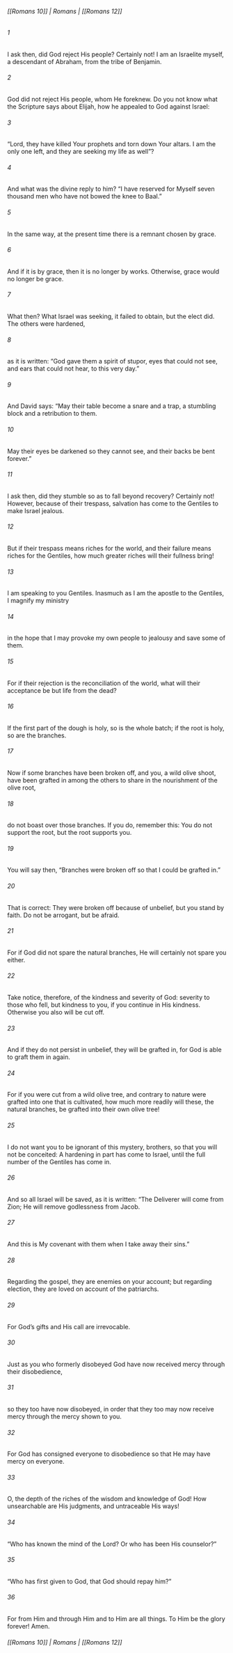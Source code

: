 ###### [[Romans 10]] | Romans | [[Romans 12]]

###### 1
I ask then, did God reject His people? Certainly not! I am an Israelite myself, a descendant of Abraham, from the tribe of Benjamin.
###### 2
God did not reject His people, whom He foreknew. Do you not know what the Scripture says about Elijah, how he appealed to God against Israel:
###### 3
“Lord, they have killed Your prophets and torn down Your altars. I am the only one left, and they are seeking my life as well”?
###### 4
And what was the divine reply to him? “I have reserved for Myself seven thousand men who have not bowed the knee to Baal.”
###### 5
In the same way, at the present time there is a remnant chosen by grace.
###### 6
And if it is by grace, then it is no longer by works. Otherwise, grace would no longer be grace.
###### 7
What then? What Israel was seeking, it failed to obtain, but the elect did. The others were hardened,
###### 8
as it is written: “God gave them a spirit of stupor, eyes that could not see, and ears that could not hear, to this very day.”
###### 9
And David says: “May their table become a snare and a trap, a stumbling block and a retribution to them.
###### 10
May their eyes be darkened so they cannot see, and their backs be bent forever.”
###### 11
I ask then, did they stumble so as to fall beyond recovery? Certainly not! However, because of their trespass, salvation has come to the Gentiles to make Israel jealous.
###### 12
But if their trespass means riches for the world, and their failure means riches for the Gentiles, how much greater riches will their fullness bring!
###### 13
I am speaking to you Gentiles. Inasmuch as I am the apostle to the Gentiles, I magnify my ministry
###### 14
in the hope that I may provoke my own people to jealousy and save some of them.
###### 15
For if their rejection is the reconciliation of the world, what will their acceptance be but life from the dead?
###### 16
If the first part of the dough is holy, so is the whole batch; if the root is holy, so are the branches.
###### 17
Now if some branches have been broken off, and you, a wild olive shoot, have been grafted in among the others to share in the nourishment of the olive root,
###### 18
do not boast over those branches. If you do, remember this: You do not support the root, but the root supports you.
###### 19
You will say then, “Branches were broken off so that I could be grafted in.”
###### 20
That is correct: They were broken off because of unbelief, but you stand by faith. Do not be arrogant, but be afraid.
###### 21
For if God did not spare the natural branches, He will certainly not spare you either.
###### 22
Take notice, therefore, of the kindness and severity of God: severity to those who fell, but kindness to you, if you continue in His kindness. Otherwise you also will be cut off.
###### 23
And if they do not persist in unbelief, they will be grafted in, for God is able to graft them in again.
###### 24
For if you were cut from a wild olive tree, and contrary to nature were grafted into one that is cultivated, how much more readily will these, the natural branches, be grafted into their own olive tree!
###### 25
I do not want you to be ignorant of this mystery, brothers, so that you will not be conceited: A hardening in part has come to Israel, until the full number of the Gentiles has come in.
###### 26
And so all Israel will be saved, as it is written: “The Deliverer will come from Zion; He will remove godlessness from Jacob.
###### 27
And this is My covenant with them when I take away their sins.”
###### 28
Regarding the gospel, they are enemies on your account; but regarding election, they are loved on account of the patriarchs.
###### 29
For God’s gifts and His call are irrevocable.
###### 30
Just as you who formerly disobeyed God have now received mercy through their disobedience,
###### 31
so they too have now disobeyed, in order that they too may now receive mercy through the mercy shown to you.
###### 32
For God has consigned everyone to disobedience so that He may have mercy on everyone.
###### 33
O, the depth of the riches of the wisdom and knowledge of God! How unsearchable are His judgments, and untraceable His ways!
###### 34
“Who has known the mind of the Lord? Or who has been His counselor?”
###### 35
“Who has first given to God, that God should repay him?”
###### 36
For from Him and through Him and to Him are all things. To Him be the glory forever! Amen.

###### [[Romans 10]] | Romans | [[Romans 12]]

